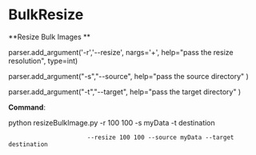 # BulkResize
**Resize Bulk Images
**

parser.add_argument('-r','--resize', nargs='+', help="pass the resize resolution", type=int)

parser.add_argument("-s","--source", help="pass the source directory" )

parser.add_argument("-t","--target", help="pass the target directory" )

**Command**:

python resizeBulkImage.py -r 100 100 -s myData -t destination
                          
                          --resize 100 100 --source myData --target destination
